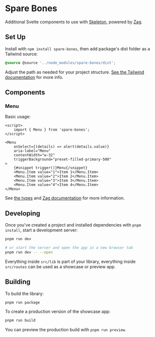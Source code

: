 # Spare Bones

Additional Svelte components to use with [Skeleton](https://skeleton.dev), powered by [Zag](https://zagjs.com).

## Set Up

Install with `npm install spare-bones`, then add package's dist folder as a Tailwind source:

```css
@source @source '../node_modules/spare-bones/dist';
```

Adjust the path as needed for your project structure. [See the Tailwind documentation](https://tailwindcss.com/docs/detecting-classes-in-source-files#explicitly-registering-sources) for more info.

## Components

### Menu

Basic usage:

```svelte
<script>
	import { Menu } from 'spare-bones';
</script>

<Menu
	onSelect={(details) => alert(details.value)}
	aria-label="Menu"
	contentWidth="w-32"
	triggerBackground="preset-filled-primary-500"
>
	{#snippet trigger()}Menu{/snippet}
	<Menu.Item value="1">Item 1</Menu.Item>
	<Menu.Item value="2">Item 2</Menu.Item>
	<Menu.Item value="3">Item 3</Menu.Item>
	<Menu.Item value="4">Item 4</Menu.Item>
</Menu>
```

See [the types](https://github.com/oatmealproblem/spare-bones/blob/main/src/lib/components/Menu/types.ts) and [Zag documentation](https://zagjs.com/components/svelte/menu) for more information.

## Developing

Once you've created a project and installed dependencies with `pnpm install`, start a development server:

```bash
pnpm run dev

# or start the server and open the app in a new browser tab
pnpm run dev -- --open
```

Everything inside `src/lib` is part of your library, everything inside `src/routes` can be used as a showcase or preview app.

## Building

To build the library:

```bash
pnpm run package
```

To create a production version of the showcase app:

```bash
pnpm run build
```

You can preview the production build with `pnpm run preview`.
